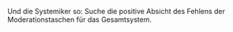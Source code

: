 <span style="color:#000ff;">Und die Systemiker so: Suche die positive Absicht des Fehlens der Moderationstaschen für das Gesamtsystem.</span>